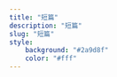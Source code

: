 ```yaml
---
title: "短篇"
description: "短篇"
slug: "短篇"
style:
    background: "#2a9d8f"
    color: "#fff"
---
```

